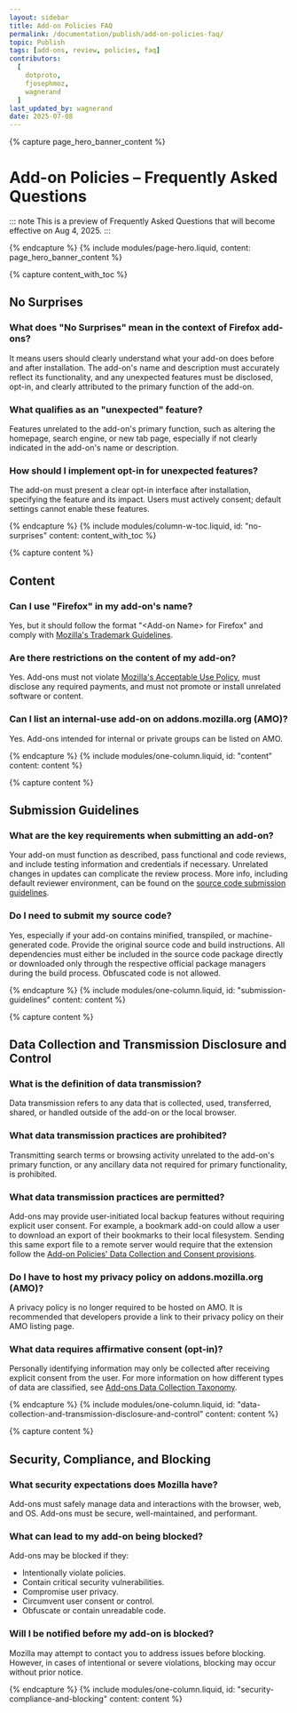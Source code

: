 ```yaml
---
layout: sidebar
title: Add-on Policies FAQ
permalink: /documentation/publish/add-on-policies-faq/
topic: Publish
tags: [add-ons, review, policies, faq]
contributors:
  [
    dotproto,
    fjosephmoz,
    wagnerand
  ]
last_updated_by: wagnerand
date: 2025-07-08
---
```


<!-- Page Hero Banner -->

{% capture page_hero_banner_content %}

# Add-on Policies – Frequently Asked Questions

::: note
This is a preview of Frequently Asked Questions that will become effective on Aug 4, 2025.
:::

{% endcapture %}
{% include modules/page-hero.liquid,
	content: page_hero_banner_content
%}

<!-- END: Page Hero Banner -->

<!-- Content with Table of Contents Module -->

{% capture content_with_toc %}

## No Surprises

### What does "No Surprises" mean in the context of Firefox add-ons?

It means users should clearly understand what your add-on does before and after installation. The add-on's name and description must accurately reflect its functionality, and any unexpected features must be disclosed, opt-in, and clearly attributed to the primary function of the add-on.

### What qualifies as an "unexpected" feature?

Features unrelated to the add-on's primary function, such as altering the homepage, search engine, or new tab page, especially if not clearly indicated in the add-on's name or description.

### How should I implement opt-in for unexpected features?

The add-on must present a clear opt-in interface after installation, specifying the feature and its impact. Users must actively consent; default settings cannot enable these features.

{% endcapture %}
{% include modules/column-w-toc.liquid,
  id: "no-surprises"
  content: content_with_toc
%}

<!-- END: Content with Table of Contents -->

<!-- Single Column Body Module -->

{% capture content %}

## Content

### Can I use "Firefox" in my add-on's name?

Yes, but it should follow the format "\<Add-on Name\> for Firefox" and comply with [Mozilla's Trademark Guidelines](https://www.mozilla.org/en-US/foundation/trademarks/policy/).

### Are there restrictions on the content of my add-on?

Yes. Add-ons must not violate [Mozilla's Acceptable Use Policy](https://www.mozilla.org/en-US/about/legal/acceptable-use/), must disclose any required payments, and must not promote or install unrelated software or content.

### Can I list an internal-use add-on on addons.mozilla.org (AMO)?

Yes. Add-ons intended for internal or private groups can be listed on AMO.

{% endcapture %}
{% include modules/one-column.liquid,
  id: "content"
  content: content
%}

<!-- END: Single Column Body Module -->

<!-- Single Column Body Module -->

{% capture content %}

## Submission Guidelines

### What are the key requirements when submitting an add-on?

Your add-on must function as described, pass functional and code reviews, and include testing information and credentials if necessary. Unrelated changes in updates can complicate the review process. More info, including default reviewer environment, can be found on the [source code submission guidelines](https://extensionworkshop.com/documentation/publish/source-code-submission/). 

### Do I need to submit my source code?

Yes, especially if your add-on contains minified, transpiled, or machine-generated code. Provide the original source code and build instructions. All dependencies must either be included in the source code package directly or downloaded only through the respective official package managers during the build process. Obfuscated code is not allowed.

{% endcapture %}
{% include modules/one-column.liquid,
  id: "submission-guidelines"
  content: content
%}

<!-- END: Single Column Body Module -->

<!-- Single Column Body Module -->

{% capture content %}

## Data Collection and Transmission Disclosure and Control

### What is the definition of data transmission?

Data transmission refers to any data that is collected, used, transferred, shared, or handled outside of the add-on or the local browser. 

### What data transmission practices are prohibited?

Transmitting search terms or browsing activity unrelated to the add-on's primary function, or any ancillary data not required for primary functionality, is prohibited.

### What data transmission practices are permitted?

Add-ons may provide user-initiated local backup features without requiring explicit user consent. For example, a bookmark add-on could allow a user to download an export of their bookmarks to their local filesystem. Sending this same export file to a remote server would require that the extension follow the [Add-on Policies' Data Collection and Consent provisions](https://extensionworkshop.com/documentation/publish/add-on-policies-preview-2025-08/#data-collection-and-transmission-disclosure-and-control). 

### Do I have to host my privacy policy on addons.mozilla.org (AMO)?

A privacy policy is no longer required to be hosted on AMO. It is recommended that developers provide a link to their privacy policy on their AMO listing page. 

### What data requires affirmative consent (opt-in)?

Personally identifying information may only be collected after receiving explicit consent from the user. For more information on how different types of data are classified, see [Add-ons Data Collection Taxonomy](https://extensionworkshop.com/documentation/develop/firefox-builtin-data-consent/).

{% endcapture %}
{% include modules/one-column.liquid,
  id: "data-collection-and-transmission-disclosure-and-control"
  content: content
%}

<!-- END: Single Column Body Module -->

<!-- Single Column Body Module -->

{% capture content %}

## Security, Compliance, and Blocking

### What security expectations does Mozilla have?

Add-ons must safely manage data and interactions with the browser, web, and OS. Add-ons must be secure, well-maintained, and performant.

### What can lead to my add-on being blocked?

Add-ons may be blocked if they:

* Intentionally violate policies.  
* Contain critical security vulnerabilities.  
* Compromise user privacy.  
* Circumvent user consent or control.  
* Obfuscate or contain unreadable code.

### Will I be notified before my add-on is blocked?

Mozilla may attempt to contact you to address issues before blocking. However, in cases of intentional or severe violations, blocking may occur without prior notice.

{% endcapture %}
{% include modules/one-column.liquid,
  id: "security-compliance-and-blocking"
  content: content
%}

<!-- END: Single Column Body Module -->
